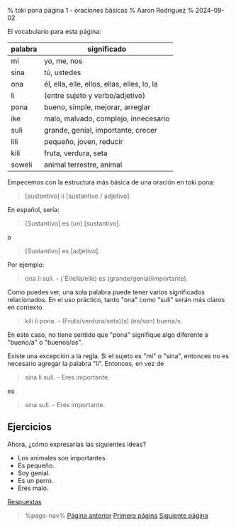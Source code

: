 % toki pona página 1 - oraciones básicas
% Aaron Rodriguez
% 2024-09-02

El vocabulario para esta página:

| palabra   | significado                                   |
|-----------|-----------------------------------------------|
| mi        | yo, me, nos                                   |
| sina      | tú, ustedes                                   |
| ona       | él, ella, elle, ellos, ellas, elles, lo, la   |
| li        | (entre sujeto y verbo/adjetivo)               |
| pona      | bueno, simple, mejorar, arreglar              |
| ike       | malo, malvado, complejo, innecesario          |
| suli      | grande, genial, importante, crecer            |
| lili      | pequeño, joven, reducir                       |
| kili      | fruta, verdura, seta                          |
| soweli    | animal terrestre, animal                      |

Empecemos con la estructura más básica de una oración en toki pona:

> [sustantivo] li [sustantivo / adjetivo].

En español, sería:

> [Sustantivo] es (un) [sustantivo].

o 

> [Sustantivo] es [adjetivo].

Por ejemplo:

> ona li suli. - (´Él/ella/elle) es (grande/genial/importante).

Como puedes ver, una sola palabra puede tener varios significados relacionados. En el uso
práctico, tanto "ona" como "suli" serán más claros en contexto.

> kili li pona. - (Fruta/verdura/seta)(s) (es/son) buena/s.

En este caso, no tiene sentido que "pona" signifique algo diferente a "bueno/a" o "buenos/as".

Existe una excepción a la regla. Si el sujeto es "mi" o "sina", entonces no es
necesario agregar la palabra "li". Entonces, en vez de

> sina li suli. - Eres importante.

es

> sina suli. - Eres importante.

## Ejercicios

Ahora, ¿cómo expresarías las siguientes ideas?

* Los animales son importantes.
* Es pequeño.
* Soy genial.
* Es un perro.
* Eres malo.

[Respuestas](es/answers#p1)

> %page-nav%
> [Página anterior](es/0)
> [Primera página](es)
> [Siguiente página](es/2)
